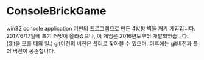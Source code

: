 # ConsoleBrickGame
win32 console application 기반의 프로그램으로 만든 4방향 벽돌 깨기 게임입니다.
2017/6/17일에 초기 커밋이 올라갔으나, 이 게임은 2016년도부터 개발되었습니다. (Git을 모를 때의 일.)
git이전의 버전은 폴더로 찾아볼 수 있으며, 이후에는 git버전과 폴더 버전이 공존합니다.